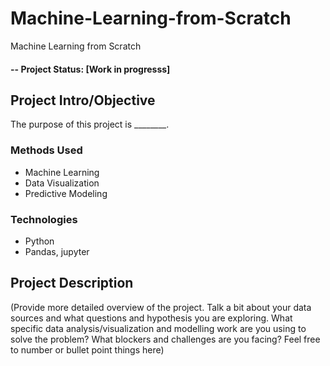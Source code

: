 # Machine-Learning-from-Scratch
Machine Learning from Scratch


#### -- Project Status: [Work in progresss]

## Project Intro/Objective
The purpose of this project is ________. 

### Methods Used
* Machine Learning
* Data Visualization
* Predictive Modeling

### Technologies
* Python
* Pandas, jupyter

## Project Description
(Provide more detailed overview of the project.  Talk a bit about your data sources and what questions and hypothesis you are exploring. What specific data analysis/visualization and modelling work are you using to solve the problem? What blockers and challenges are you facing?  Feel free to number or bullet point things here)

